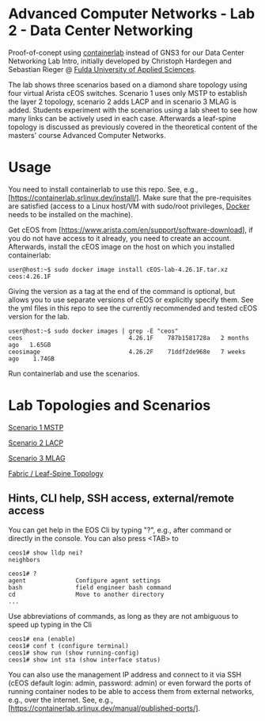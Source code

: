 # Advanced Computer Networks - Lab 2 - Data Center Networking

Proof-of-conept using [containerlab](https://containerlab.srlinux.dev/) instead of GNS3 for our Data Center Networking Lab Intro, initially developed by Christoph Hardegen and Sebastian Rieger @ [Fulda University of Applied Sciences](https://hs-fulda.de/en/netlab). 

The lab shows three scenarios based on a diamond share topology using four virtual Arista cEOS switches. Scenario 1 uses only MSTP to establish the layer 2 topology, scenario 2 adds LACP and in scenario 3 MLAG is added. Students experiment with the scenarios using a lab sheet to see how many links can be actively used in each case. Afterwards a leaf-spine topology is discussed as previously covered in the theoretical content of the masters' course Advanced Computer Networks.

# Usage

You need to install containerlab to use this repo. See, e.g., [https://containerlab.srlinux.dev/install/]. Make sure that the pre-requisites are satisfied (access to a Linux host/VM with sudo/root privileges, [Docker](https://docs.docker.com/engine/install/) needs to be installed on the machine).

Get cEOS from [https://www.arista.com/en/support/software-download], if you do not have access to it already, you need to create an account. Afterwards, install the cEOS image on the host on which you installed containerlab:

    user@host:~$ sudo docker image install cEOS-lab-4.26.1F.tar.xz ceos:4.26.1F

Giving the version as a tag at the end of the command is optional, but allows you to use separate versions of cEOS or explicitly specify them. See the yml files in this repo to see the currently recommended and tested cEOS version for the lab.

    user@host:~$ sudo docker images | grep -E "ceos"
    ceos                              4.26.1F    787b1581728a   2 months ago   1.65GB
    ceosimage                         4.26.2F    71ddf2de968e   7 weeks ago    1.74GB

Run containerlab and use the scenarios.

# Lab Topologies and Scenarios

[Scenario 1 MSTP](scenario1-mstp.md)

[Scenario 2 LACP](scenario2-lacp.md)

[Scenario 3 MLAG](scenario3-mlag.md)

[Fabric / Leaf-Spine Topology](fabric.md)

## Hints, CLI help, SSH access, external/remote access

You can get help in the EOS Cli by typing "?", e.g., after command or directly in the console. You can also press &lt;TAB&gt; to 

    ceos1# show lldp nei?
    neighbors

    ceos1# ?
    agent              Configure agent settings
    bash               field engineer bash command
    cd                 Move to another directory
    ...

Use abbreviations of commands, as long as they are not ambiguous to speed up typing in the Cli

    ceos1# ena (enable)
    ceos1# conf t (configure terminal)
    ceos1# show run (show running-config)
    ceos1# show int sta (show interface status)

You can also use the management IP address and connect to it via SSH (cEOS default login: admin, password: admin) or even forward the ports of running container nodes to be able to access them from external networks, e.g., over the internet. See, e.g., [https://containerlab.srlinux.dev/manual/published-ports/].
